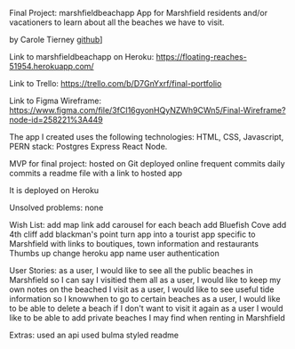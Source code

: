 Final Project:  marshfieldbeachapp
App for Marshfield residents and/or vacationers to learn about all the beaches we have to visit.

by Carole Tierney
[github](https://github.com/caroleatierney)]

Link to marshfieldbeachapp on Heroku: https://floating-reaches-51954.herokuapp.com/

Link to Trello: https://trello.com/b/D7GnYxrf/final-portfolio

Link to Figma Wireframe: https://www.figma.com/file/3fCI16gyonHQyNZWh9CWn5/Final-Wireframe?node-id=258221%3A449

The app I created uses the following technologies: HTML, CSS, Javascript, PERN stack: Postgres Express React Node. 

MVP for final project:
hosted on Git
deployed online
frequent commits
daily commits
a readme file with a link to hosted app

It is deployed on Heroku 

Unsolved problems: none

Wish List:
add map link
add carousel for each beach
add Bluefish Cove
add 4th cliff
add blackman's point
turn app into a tourist app specific to Marshfield with links to boutiques, town information and restaurants
Thumbs up
change heroku app name
user authentication

User Stories:
as a user, I would like to see all the public beaches in Marshfield so I can say I visitied them all
as a user, I would like to keep my own notes on the beached I visit
as a user, I would like to see useful tide information so I knowwhen to go to certain beaches
as a user, I would like to be able to delete a beach if I don't want to visit it again
as a user I would like to be able to add private beaches I may find when renting in Marshfield

Extras:
used an api
used bulma
styled readme
